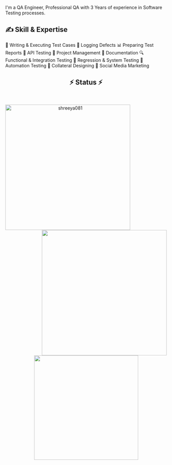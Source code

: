 I'm a QA Engineer, Professional QA with 3 Years of experience in Software Testing processes.

## ✍️ Skill & Expertise

🧪 Writing & Executing Test Cases
🐞 Logging Defects
📊 Preparing Test Reports
🔌 API Testing
📅 Project Management
📝 Documentation
🔍 Functional & Integration Testing
🔄 Regression & System Testing
🤖 Automation Testing
📂 Collateral Designing
📢 Social Media Marketing

 <h2 align="center">⚡ Status ⚡</h2>
<br>
<p align=center>
  <div align=center>
    <a href="https://github.com/shreeya081/github-readme-streak-stats" title="Go to Source">
      <img align="left" width=390 src="https://github-readme-streak-stats.herokuapp.com/?user=shreeya081&theme=react&border=61dafb&hide_border=true" alt="shreeya081" />
    </a>
    <a href="https://github.com/shreeya081/github-readme-stats" title="Go to Source">
      <img align="right" width=390 src="https://github-readme-stats.vercel.app/api?username=shreeya081&show_icons=true&theme=react&border_color=61dafb&hide_border=true" />
    </a>
  </div>
  <br><br><br><br><br><br><br><br><br>
  <div align=center>
    <a href="https://github.com/shreeya081/github-readme-stats">
      <img width=325 align="center" src="https://github-readme-stats.vercel.app/api/top-langs/?username=shreeya081&hide=c%23,powershell,Mathematica,Ruby,Objective-C,Objective-C%2b%2b,Cuda&title_color=61dafb&text_color=ffffff&icon_color=61dafb&bg_color=20232a&langs_count=8&layout=compact&border_color=61dafb&hide_border=true" />
    </a>
  </div>
  <br>
</p>

<!--
**shreeya081/shreeya081** is a ✨ _special_ ✨ repository because its `README.md` (this file) appears on your GitHub profile.

Here are some ideas to get you started:

- 🔭 I’m currently working on ...
- 🌱 I’m currently learning ...
- 👯 I’m looking to collaborate on ...
- 🤔 I’m looking for help with ...
- 💬 Ask me about ...
- 📫 How to reach me: ...
- 😄 Pronouns: ...
- ⚡ Fun fact: ...
-->
